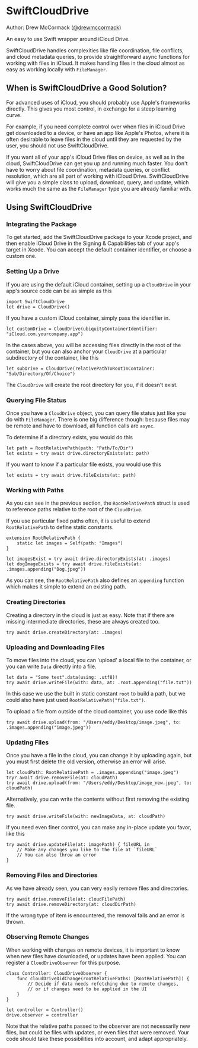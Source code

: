 # SwiftCloudDrive

Author: Drew McCormack ([@drewmccormack](https://twitter.com/drewmccormack))

An easy to use Swift wrapper around iCloud Drive. 

SwiftCloudDrive handles complexities like file coordination, file conflicts, and 
cloud metadata queries, to provide straightforward async functions 
for working with files in iCloud. It makes handling files in the cloud almost
as easy as working locally with `FileManager`.

## When is SwiftCloudDrive a Good Solution?

For advanced uses of iCloud, you should probably use Apple's
frameworks directly. This gives you most control, in exchange
for a steep learning curve.

For example, if you need complete control over when files in iCloud Drive get 
downloaded to a device, or have an app like Apple's Photos, where it is often 
desirable to leave files in the cloud until they are requested by the user, 
you should not use SwiftCloudDrive.

If you want all of your app's iCloud Drive files on device, as well as
in the cloud, SwiftCloudDrive can get you up and running much faster.
You don't have to worry about file coordination, metadata queries, or conflict
resolution, which are all part of working with iCloud Drive. SwiftCloudDrive
will give you a simple class to upload, download, query, and update, which 
works much the same as the `FileManager` type you are already familiar with.

## Using SwiftCloudDrive

### Integrating the Package

To get started, add the SwiftCloudDrive package to your Xcode project,
and then enable iCloud Drive in the Signing & Capabilities
tab of your app's target in Xcode. You can accept the default 
container identifier, or choose a custom one.

### Setting Up a Drive

If you are using the default iCloud container, setting up a `CloudDrive` in
your app's source code can be as simple as this

    import SwiftCloudDrive
    let drive = CloudDrive()

If you have a custom iCloud container, simply pass the identifier in.

    let customDrive = CloudDrive(ubiquityContainerIdentifier: "iCloud.com.yourcompany.app")
    
In the cases above, you will be accessing files directly in the root of
the container, but you can also anchor your `CloudDrive` at a particular 
subdirectory of the container, like this

    let subDrive = CloudDrive(relativePathToRootInContainer: "Sub/Directory/Of/Choice")
    
The `CloudDrive` will create the root directory for you, if it doesn't exist.
    
### Querying File Status

Once you have a `CloudDrive` object, you can query file status just like you
do with `FileManager`. There is one big difference though: because files may
be remote and have to download, all function calls are `async`.

To determine if a directory exists, you would do this

    let path = RootRelativePath(path: "Path/To/Dir")
    let exists = try await drive.directoryExists(at: path)
    
If you want to know if a particular file exists, you would use this

    let exists = try await drive.fileExists(at: path)

### Working with Paths

As you can see in the previous section, the `RootRelativePath` struct 
is used to reference paths relative to the root of the `CloudDrive`.

If you use particular fixed paths often, it is useful to extend `RootRelativePath`
to define static constants.

    extension RootRelativePath {
        static let images = Self(path: "Images")
    }
    
    let imagesExist = try await drive.directoryExists(at: .images)
    let dogImageExists = try await drive.fileExists(at: .images.appending("Dog.jpeg"))

As you can see, the `RootRelativePath` also defines an `appending` function
which makes it simple to extend an existing path.

### Creating Directories

Creating a directory in the cloud is just as easy. Note that if there are missing
intermediate directories, these are always created too.

    try await drive.createDirectory(at: .images)

### Uploading and Downloading Files

To move files into the cloud, you can 'upload' a local file to the container,
or you can write `Data` directly into a file.

    let data = "Some text".data(using: .utf8)!
    try await drive.writeFile(with: data, at: .root.appending("file.txt"))
    
In this case we use the built in static constant `root` to build a path, but 
we could also have just used `RootRelativePath("file.txt")`.

To upload a file from outside of the cloud container, you use code like this

    try await drive.upload(from: "/Users/eddy/Desktop/image.jpeg", to: .images.appending("image.jpeg"))

### Updating Files

Once you have a file in the cloud, you can change it by uploading again, but you must 
first delete the old version, otherwise an error will arise.

    let cloudPath: RootRelativePath = .images.appending("image.jpeg")
    try? await drive.removeFile(at: cloudPath)
    try await drive.upload(from: "/Users/eddy/Desktop/image_new.jpeg", to: cloudPath)

Alternatively, you can write the contents without first removing the existing file.

    try await drive.writeFile(with: newImageData, at: cloudPath)
    
If you need even finer control, you can make any in-place update you favor, like this

    try await drive.updateFile(at: imagePath) { fileURL in
        // Make any changes you like to the file at `fileURL`
        // You can also throw an error
    }

### Removing Files and Directories

As we have already seen, you can very easily remove files and directories.

    try await drive.removeFile(at: cloudFilePath)
    try await drive.removeDirectory(at: cloudDirPath)
    
If the wrong type of item is encountered, the removal fails and an error
is thrown.

### Observing Remote Changes

When working with changes on remote devices, it is important to know when 
new files have downloaded, or updates have been applied. You can register a `CloudDriveObserver`
for this purpose.

    class Controller: CloudDriveObserver {
        func cloudDriveDidChange(rootRelativePaths: [RootRelativePath]) {
            // Decide if data needs refetching due to remote changes,
            // or if changes need to be applied in the UI
        }
    }
    
    let controller = Controller()
    drive.observer = controller

Note that the relative paths passed to the observer are not necessarily new files, 
but could be files with updates, or even files that were removed. 
Your code should take these possibilities into account, and adapt appropriately.

